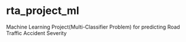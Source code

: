 # rta_project_ml
Machine Learning Project(Multi-Classifier Problem) for predicting Road Traffic Accident Severity
